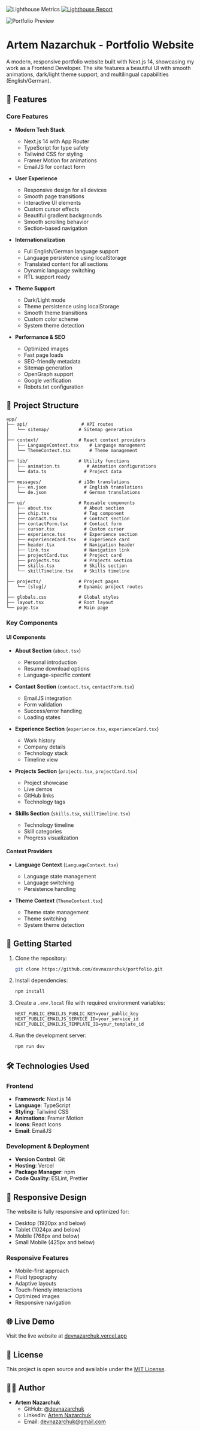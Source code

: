 ![Lighthouse Metrics](./metrics.png)
[![Lighthouse Report](https://img.shields.io/badge/Lighthouse%20Report-View%20Full%20Report-blue)](https://lighthouse-metrics.com/lighthouse/checks/4c98d856-a1ff-4e85-8f79-78d247924af2)

![Portfolio Preview](./preview.png)

# Artem Nazarchuk - Portfolio Website

A modern, responsive portfolio website built with Next.js 14, showcasing my work as a Frontend Developer. The site features a beautiful UI with smooth animations, dark/light theme support, and multilingual capabilities (English/German).

## 🌟 Features

### Core Features
- **Modern Tech Stack**
  - Next.js 14 with App Router
  - TypeScript for type safety
  - Tailwind CSS for styling
  - Framer Motion for animations
  - EmailJS for contact form

- **User Experience**
  - Responsive design for all devices
  - Smooth page transitions
  - Interactive UI elements
  - Custom cursor effects
  - Beautiful gradient backgrounds
  - Smooth scrolling behavior
  - Section-based navigation

- **Internationalization**
  - Full English/German language support
  - Language persistence using localStorage
  - Translated content for all sections
  - Dynamic language switching
  - RTL support ready

- **Theme Support**
  - Dark/Light mode
  - Theme persistence using localStorage
  - Smooth theme transitions
  - Custom color scheme
  - System theme detection

- **Performance & SEO**
  - Optimized images
  - Fast page loads
  - SEO-friendly metadata
  - Sitemap generation
  - OpenGraph support
  - Google verification
  - Robots.txt configuration

## 📁 Project Structure

```
app/
├── api/                    # API routes
│   └── sitemap/           # Sitemap generation
│
├── context/               # React context providers
│   ├── LanguageContext.tsx    # Language management
│   └── ThemeContext.tsx       # Theme management
│
├── lib/                   # Utility functions
│   ├── animation.ts          # Animation configurations
│   └── data.ts              # Project data
│
├── messages/              # i18n translations
│   ├── en.json              # English translations
│   └── de.json              # German translations
│
├── ui/                    # Reusable components
│   ├── about.tsx            # About section
│   ├── chip.tsx             # Tag component
│   ├── contact.tsx          # Contact section
│   ├── contactForm.tsx      # Contact form
│   ├── cursor.tsx           # Custom cursor
│   ├── experience.tsx       # Experience section
│   ├── experienceCard.tsx   # Experience card
│   ├── header.tsx           # Navigation header
│   ├── link.tsx             # Navigation link
│   ├── projectCard.tsx      # Project card
│   ├── projects.tsx         # Projects section
│   ├── skills.tsx           # Skills section
│   └── skillTimeline.tsx    # Skills timeline
│
├── projects/              # Project pages
│   └── [slug]/            # Dynamic project routes
│
├── globals.css            # Global styles
├── layout.tsx             # Root layout
└── page.tsx               # Main page
```

### Key Components

#### UI Components
- **About Section** (`about.tsx`)
  - Personal introduction
  - Resume download options
  - Language-specific content

- **Contact Section** (`contact.tsx`, `contactForm.tsx`)
  - EmailJS integration
  - Form validation
  - Success/error handling
  - Loading states

- **Experience Section** (`experience.tsx`, `experienceCard.tsx`)
  - Work history
  - Company details
  - Technology stack
  - Timeline view

- **Projects Section** (`projects.tsx`, `projectCard.tsx`)
  - Project showcase
  - Live demos
  - GitHub links
  - Technology tags

- **Skills Section** (`skills.tsx`, `skillTimeline.tsx`)
  - Technology timeline
  - Skill categories
  - Progress visualization

#### Context Providers
- **Language Context** (`LanguageContext.tsx`)
  - Language state management
  - Language switching
  - Persistence handling

- **Theme Context** (`ThemeContext.tsx`)
  - Theme state management
  - Theme switching
  - System theme detection

## 🚀 Getting Started

1. Clone the repository:
   ```bash
   git clone https://github.com/devnazarchuk/portfolio.git
   ```

2. Install dependencies:
   ```bash
   npm install
   ```

3. Create a `.env.local` file with required environment variables:
   ```
   NEXT_PUBLIC_EMAILJS_PUBLIC_KEY=your_public_key
   NEXT_PUBLIC_EMAILJS_SERVICE_ID=your_service_id
   NEXT_PUBLIC_EMAILJS_TEMPLATE_ID=your_template_id
   ```

4. Run the development server:
   ```bash
   npm run dev
   ```

## 🛠️ Technologies Used

### Frontend
- **Framework**: Next.js 14
- **Language**: TypeScript
- **Styling**: Tailwind CSS
- **Animations**: Framer Motion
- **Icons**: React Icons
- **Email**: EmailJS

### Development & Deployment
- **Version Control**: Git
- **Hosting**: Vercel
- **Package Manager**: npm
- **Code Quality**: ESLint, Prettier

## 📱 Responsive Design

The website is fully responsive and optimized for:
- Desktop (1920px and below)
- Tablet (1024px and below)
- Mobile (768px and below)
- Small Mobile (425px and below)

### Responsive Features
- Mobile-first approach
- Fluid typography
- Adaptive layouts
- Touch-friendly interactions
- Optimized images
- Responsive navigation

## 🌐 Live Demo

Visit the live website at [devnazarchuk.vercel.app](https://devnazarchuk.vercel.app)

## 📄 License

This project is open source and available under the [MIT License](LICENSE).

## 👨‍💻 Author

- **Artem Nazarchuk**
  - GitHub: [@devnazarchuk](https://github.com/devnazarchuk)
  - LinkedIn: [Artem Nazarchuk](https://www.linkedin.com/in/devnazarchuk/)
  - Email: devnazarchuk@gmail.com
